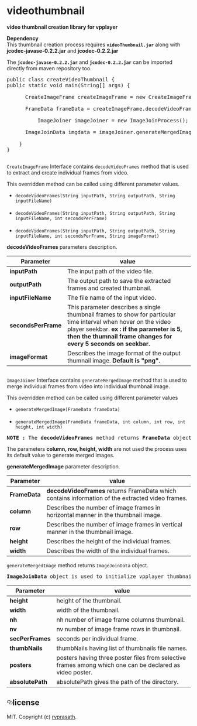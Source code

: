 # videothumbnail
<b>video thumbnail creation library for vpplayer</b>

<b>Dependency</b><br/>
This thumbnail creation process requires <code><b>videoThumbnail.jar</b></code> along with <b>jcodec-javase-0.2.2.jar</b> and <b>jcodec-0.2.2.jar</b>

The <code><b>jcodec-javase-0.2.2.jar</b></code> and <code><b>jcodec-0.2.2.jar</b></code> can be imported directly from maven repository too.

<pre>
public class createVideoThumbnail {	
public static void main(String[] args) {
  
	  CreateImageFrame createImageFrame = new CreateImageFrameProcess();
    
	  FrameData frameData = createImageFrame.decodeVideoFrames(inputPath, outputpath, filename, secondsperframe, imageformat);
    
          ImageJoiner imageJoiner = new ImageJoinProcess();
    
	  ImageJoinData imgdata = imageJoiner.generateMergedImage(frameData, column, row, height, width);
    
	}
}
</pre>
<h2></h2>

<code>CreateImageFrame</code> Interface contains <code>decodeVideoFrames</code> method that is used to extract and create individual frames from video.<br/>

This overridden method can be called using different parameter values.<br/>
<ul><li><code>decodeVideoFrames(String inputPath, String outputPath, String inputFileName)</code></li><br/>
<li><code>decodeVideoFrames(String inputPath, String outputPath, String inputFileName, int secondsPerFrame)</code></li><br/>
<li><code>decodeVideoFrames(String inputPath, String outputPath, String inputFileName, int secondsPerFrame, String imageFormat)</code></li></ul>

<b>decodeVideoFrames</b> parameters description.<br/>

<table>
<thead>
<tr>
<th>Parameter</th>
<th>value</th>
</tr>
</thead>
<tbody>
<tr>
<td><b>inputPath</b></td>
<td>The input path of the video file.</td>
</tr>
<tr>
<td><b>outputPath</b></td>
<td>The output path to save the extracted frames and created thumbnail.</td>
</tr>
<tr>
<td><b>inputFileName</b></td>
<td>The file name of the input video.</td>
</tr>
<tr>
<td><b>secondsPerFrame</b></td>
<td>This parameter describes a single thumbnail frames to show for particular time interval when hover on the video player seekbar.
<b>ex : if the parameter is 5, then the thumnail frame changes for every 5 seconds on seekbar.<b/></td>
</tr>
<tr>
<td><b>imageFormat</b></td>
<td>Describes the image format of the output thumnail image. <b>Default is "png".</b></td>
</tr>
</tbody>
</table>
<h2></h2>

<code>ImageJoiner</code> Interface contains <code>generateMergedImage</code> method that is used to merge individual frames from video into individual thumbnail image.<br/>

This overridden method can be called using different parameter values<br/>
<ul><li><code>generateMergedImage(FrameData frameData)</code></li><br/>
<li><code>generateMergedImage(FrameData frameData, int column, int row, int height, int width)</code></li></ul>

<pre><b>NOTE : </b>The <b>decodeVideoFrames</b> method returns <b>FrameData</b> object that is needed to initiate merge image process.</pre>

The parameters <b>column, row, height, width</b> are not used the process uses its default value to generate merged images.

<b>generateMergedImage</b> parameter description.<br/>

<table>
<thead>
<tr>
<th>Parameter</th>
<th>value</th>
</tr>
</thead>
<tbody>
<tr>
<td><b>FrameData</b></td>
<td><b>decodeVideoFrames</b> returns FrameData</b> which contains information of the extracted video frames.</td>
</tr>
<tr>
<td><b>column</b></td>
<td>Describes the number of image frames in horizontal manner in the thumbnail image.</td>
</tr>
<tr>
<td><b>row</b></td>
<td>Describes the number of image frames in vertical manner in the thumbnail image.</td>
</tr>
<tr>
<td><b>height</b></td>
<td>Describes the height of the individual frames.</td>
</tr>
<tr>
<td><b>width</b></td>
<td>Describes the width of the individual frames.</td>
</tr>
</tbody>
</table>

<code>generateMergedImage</code> method returns <code>ImageJoinData</code> object.<br/>
<pre><b>ImageJoinData</b> object is used to initialize vpplayer thumbnail by passing it as a parameter.</pre>

<table>
<thead>
<tr>
<th>Parameter</th>
<th>value</th>
</tr>
</thead>
<tbody>
<tr>
<td><b>height</b></td>
<td>height of the thumbnail.</td>
</tr>
<tr>
<td><b>width</b></td>
<td>width of the thumbnail.</td>
</tr>
<tr>
<td><b>nh</b></td>
<td>nh number of image frame columns thumbnail.</td>
</tr>
<tr>
<td><b>nv</b></td>
<td>nv number of image frame rows in thumbnail.</td>
</tr>
<tr>
<td><b>secPerFrames</b></td>
<td>seconds per individual frame.</td>
</tr>
<tr>
<td><b>thumbNails</b></td>
<td>thumbNails having list of thumbnails file names.</td>
</tr>
<tr>
<td><b>posters</b></td>
<td>posters having three poster files from selective frames among which one can be declared as video poster.</td>
</tr>
<tr>
<td><b>absolutePath</b></td>
<td>absolutePath gives the path of the directory.</td>
</tr>
</tbody>
</table>


<h2><a href="#license" aria-hidden="true" class="anchor" id="user-content-license"><svg aria-hidden="true" class="octicon octicon-link" height="16" version="1.1" viewBox="0 0 16 16" width="16"><path fill-rule="evenodd" d="M4 9h1v1H4c-1.5 0-3-1.69-3-3.5S2.55 3 4 3h4c1.45 0 3 1.69 3 3.5 0 1.41-.91 2.72-2 3.25V8.59c.58-.45 1-1.27 1-2.09C10 5.22 8.98 4 8 4H4c-.98 0-2 1.22-2 2.5S3 9 4 9zm9-3h-1v1h1c1 0 2 1.22 2 2.5S13.98 12 13 12H9c-.98 0-2-1.22-2-2.5 0-.83.42-1.64 1-2.09V6.25c-1.09.53-2 1.84-2 3.25C6 11.31 7.55 13 9 13h4c1.45 0 3-1.69 3-3.5S14.5 6 13 6z"></path></svg></a>license</h2>
<p>MIT. Copyright (c) <a href="https://github.com/rvprasath/" rel="nofollow">rvprasath</a>.</p>
